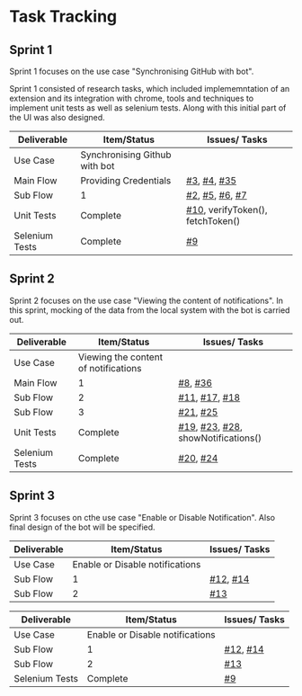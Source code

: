 
# Task Tracking

## Sprint 1

Sprint 1 focuses on the use case "Synchronising GitHub with bot". 

Sprint 1 consisted of research tasks, which included implememntation of an extension and its integration with chrome, tools and techniques to implement unit tests as well as selenium tests. Along with this initial part of the UI was also designed.

| Deliverable       | Item/Status                     | Issues/ Tasks                    |
| ------------------| --------------------------------| ---------------------------------|
| Use Case          |  Synchronising Github with bot  |                                  |
| Main Flow         |  Providing Credentials          | [#3](https://github.ncsu.edu/bbdeshpa/csc510-project/issues/3), [#4](https://github.ncsu.edu/bbdeshpa/csc510-project/issues/4), [#35](https://github.ncsu.edu/bbdeshpa/csc510-project/issues/35)                           |
| Sub Flow          |  1                              | [#2](https://github.ncsu.edu/bbdeshpa/csc510-project/issues/2), [#5](https://github.ncsu.edu/bbdeshpa/csc510-project/issues/5), [#6](https://github.ncsu.edu/bbdeshpa/csc510-project/issues/6), [#7](https://github.ncsu.edu/bbdeshpa/csc510-project/issues/7)                   |
| Unit Tests        |  Complete                       | [#10](https://github.ncsu.edu/bbdeshpa/csc510-project/issues/10), verifyToken(), fetchToken() |
| Selenium Tests    |  Complete                       | [#9](https://github.ncsu.edu/bbdeshpa/csc510-project/issues/9)                               |


## Sprint 2

Sprint 2 focuses on the use case "Viewing the content of notifications". In this sprint, mocking of the data from the local system with the bot is carried out.

| Deliverable       | Item/Status                           | Issues/ Tasks                      |
| ------------------| --------------------------------------| -----------------------------------|
| Use Case          | Viewing the content of notifications  |                                    |
| Main Flow         | 1                                     | [#8](https://github.ncsu.edu/bbdeshpa/csc510-project/issues/8), [#36](https://github.ncsu.edu/bbdeshpa/csc510-project/issues/36)                                 |
| Sub Flow          | 2                                     | [#11](https://github.ncsu.edu/bbdeshpa/csc510-project/issues/11), [#17](https://github.ncsu.edu/bbdeshpa/csc510-project/issues/17), [#18](https://github.ncsu.edu/bbdeshpa/csc510-project/issues/18)                      |
| Sub Flow          | 3                                     | [#21](https://github.ncsu.edu/bbdeshpa/csc510-project/issues/21), [#25](https://github.ncsu.edu/bbdeshpa/csc510-project/issues/25)                           |
| Unit Tests        | Complete                              | [#19](https://github.ncsu.edu/bbdeshpa/csc510-project/issues/19), [#23](https://github.ncsu.edu/bbdeshpa/csc510-project/issues/23), [#28](https://github.ncsu.edu/bbdeshpa/csc510-project/issues/28), showNotifications() |
| Selenium Tests    | Complete                              | [#20](https://github.ncsu.edu/bbdeshpa/csc510-project/issues/20), [#24](https://github.ncsu.edu/bbdeshpa/csc510-project/issues/24)                           |


## Sprint 3   

Sprint 3 focuses on cthe use case "Enable or Disable Notification". Also final design of the bot will be specified.

| Deliverable       | Item/Status                           | Issues/ Tasks                         |
| ------------------| --------------------------------------| --------------------------------------|
| Use Case          | Enable or Disable notifications       |                                       |
| Sub Flow          | 1                                     | [#12](https://github.ncsu.edu/bbdeshpa/csc510-project/issues/12), [#14](https://github.ncsu.edu/bbdeshpa/csc510-project/issues/14)                              |
| Sub Flow          | 2                                     | [#13](https://github.ncsu.edu/bbdeshpa/csc510-project/issues/13)                              |         | Selenium Tess     | Complete                              | [#16](https://github.ncsu.edu/bbdeshpa/csc510-project/issues/16)                              |


| Deliverable       | Item/Status                     | Issues/ Tasks                    |
| ------------------| --------------------------------| ---------------------------------|
| Use Case          |  Enable or Disable notifications|                                  |
| Sub Flow          |  1                              | [#12](https://github.ncsu.edu/bbdeshpa/csc510-project/issues/12), [#14](https://github.ncsu.edu/bbdeshpa/csc510-project/issues/14)                   |
| Sub Flow          |  2                              | [#13](https://github.ncsu.edu/bbdeshpa/csc510-project/issues/12)                   |
| Selenium Tests    |  Complete                       | [#9](https://github.ncsu.edu/bbdeshpa/csc510-project/issues/9)                               |

